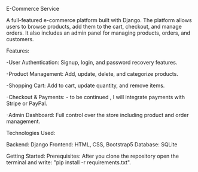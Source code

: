 

E-Commerce Service


A full-featured e-commerce platform built with Django. The platform allows users to browse products, add them to the cart, checkout, and manage orders. It also includes an admin panel for managing products, orders, and customers.

Features:

-User Authentication: Signup, login, and password recovery features.

-Product Management: Add, update, delete, and categorize products.

-Shopping Cart: Add to cart, update quantity, and remove items.

-Checkout & Payments: - to be continued , I will integrate payments with Stripe or PayPal.

-Admin Dashboard: Full control over the store including product and order management.


Technologies Used:

Backend: Django
Frontend: HTML, CSS, Bootstrap5
Database: SQLite 

Getting Started:
Prerequisites:
After you clone the repository open the terminal and write: "pip install -r requirements.txt".

